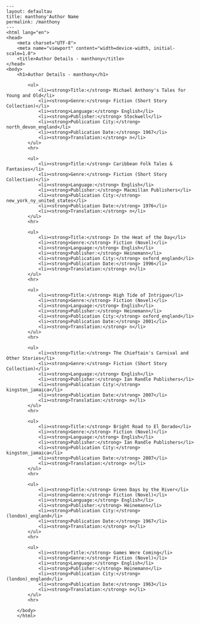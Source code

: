 
    ---
    layout: defaultau
    title: manthony'Author Name 
    permalink: /manthony
    ---
    <html lang="en">
    <head>
        <meta charset="UTF-8">
        <meta name="viewport" content="width=device-width, initial-scale=1.0">
        <title>Author Details - manthony</title>
    </head>
    <body>
        <h1>Author Details - manthony</h1>
        
            <ul>
                <li><strong>Title:</strong> Michael Anthony's Tales for Young and Old</li>
                <li><strong>Genre:</strong> Fiction (Short Story Collection)</li>
                <li><strong>Language:</strong> English</li>
                <li><strong>Publisher:</strong> Stockwell</li>
                <li><strong>Publication City:</strong> north_devon_england</li>
                <li><strong>Publication Date:</strong> 1967</li>
                <li><strong>Translation:</strong> n</li>
            </ul>
            <hr>
            
            <ul>
                <li><strong>Title:</strong> Caribbean Folk Tales & Fantasies</li>
                <li><strong>Genre:</strong> Fiction (Short Story Collection)</li>
                <li><strong>Language:</strong> English</li>
                <li><strong>Publisher:</strong> Macmillan Publishers</li>
                <li><strong>Publication City:</strong> new_york_ny_united_states</li>
                <li><strong>Publication Date:</strong> 1976</li>
                <li><strong>Translation:</strong> n</li>
            </ul>
            <hr>
            
            <ul>
                <li><strong>Title:</strong> In the Heat of the Day</li>
                <li><strong>Genre:</strong> Fiction (Novel)</li>
                <li><strong>Language:</strong> English</li>
                <li><strong>Publisher:</strong> Heinemann</li>
                <li><strong>Publication City:</strong> oxford_england</li>
                <li><strong>Publication Date:</strong> 1996</li>
                <li><strong>Translation:</strong> n</li>
            </ul>
            <hr>
            
            <ul>
                <li><strong>Title:</strong> High Tide of Intrigue</li>
                <li><strong>Genre:</strong> Fiction (Novel)</li>
                <li><strong>Language:</strong> English</li>
                <li><strong>Publisher:</strong> Heinemann</li>
                <li><strong>Publication City:</strong> oxford_england</li>
                <li><strong>Publication Date:</strong> 2001</li>
                <li><strong>Translation:</strong> n</li>
            </ul>
            <hr>
            
            <ul>
                <li><strong>Title:</strong> The Chieftain's Carnival and Other Stories</li>
                <li><strong>Genre:</strong> Fiction (Short Story Collection)</li>
                <li><strong>Language:</strong> English</li>
                <li><strong>Publisher:</strong> Ian Randle Publishers</li>
                <li><strong>Publication City:</strong> kingston_jamaica</li>
                <li><strong>Publication Date:</strong> 2007</li>
                <li><strong>Translation:</strong> n</li>
            </ul>
            <hr>
            
            <ul>
                <li><strong>Title:</strong> Bright Road to El Dorado</li>
                <li><strong>Genre:</strong> Fiction (Novel)</li>
                <li><strong>Language:</strong> English</li>
                <li><strong>Publisher:</strong> Ian Randle Publishers</li>
                <li><strong>Publication City:</strong> kingston_jamaica</li>
                <li><strong>Publication Date:</strong> 2007</li>
                <li><strong>Translation:</strong> n</li>
            </ul>
            <hr>
            
            <ul>
                <li><strong>Title:</strong> Green Days by the River</li>
                <li><strong>Genre:</strong> Fiction (Novel)</li>
                <li><strong>Language:</strong> English</li>
                <li><strong>Publisher:</strong> Heinemann</li>
                <li><strong>Publication City:</strong> (london)_england</li>
                <li><strong>Publication Date:</strong> 1967</li>
                <li><strong>Translation:</strong> n</li>
            </ul>
            <hr>
            
            <ul>
                <li><strong>Title:</strong> Games Were Coming</li>
                <li><strong>Genre:</strong> Fiction (Novel)</li>
                <li><strong>Language:</strong> English</li>
                <li><strong>Publisher:</strong> Heinemann</li>
                <li><strong>Publication City:</strong> (london)_england</li>
                <li><strong>Publication Date:</strong> 1963</li>
                <li><strong>Translation:</strong> n</li>
            </ul>
            <hr>
            
        </body>
        </html>
        